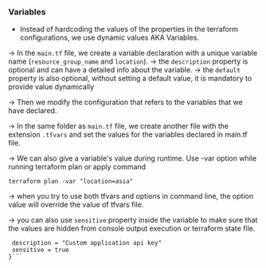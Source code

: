 ### Variables 
- Instead of hardcoding the values of the properties in the terraform configurations, we use dynamic values AKA Variables.

-> In the `main.tf` file, we create a variable declaration with a unique variable name (`resource_group_name` and `location`).
-> the `description` property is optional and can have a detailed info about the variable.
-> the `default` property is also optional, without setting a default value, it is mandatory to provide value dynamically

-> Then we modify the configuration that refers to the variables that we have declared.

-> In the same folder as `main.tf` file, we create another file with the extension `.tfvars` and set the values for the variables declared in main.tf file.

-> We can also give a variable's value during runtime. Use -var option while running terraform plan or apply command

`terraform plan -var "location=asia"`

-> when you try to use both tfvars and options in command line, the option value will override the value of tfvars file.

-> you can also use `sensitive` property inside the variable to make sure that the values are hidden from console output execution or terraform state file.

```variable "api_key " {
 description = "Custom application api key"
 sensitive = true
}```